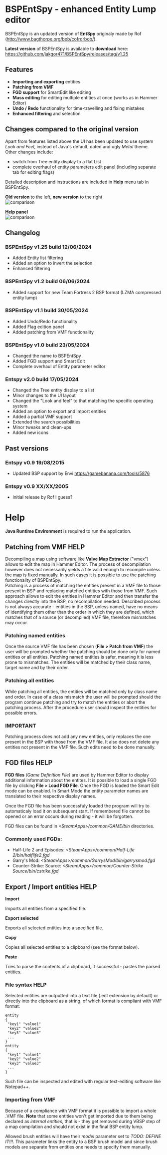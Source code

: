 # BSPEntSpy - enhanced Entity Lump editor
BSPEntSpy is an updated version of **EntSpy** originaly made by Rof (http://www.bagthorpe.org/bob/cofrdrbob/).  

**Latest version** of BSPEntSpy is available to **download** here: https://github.com/jakgor471/BSPEntSpy/releases/tag/v1.25

## Features
* **Importing and exporting** entities
* **Patching from VMF**
* **FGD support** for SmartEdit like editing
* **Mass editing** for editing multiple entities at once (works as in Hammer Editor)
* **Undo / Redo** functionality for time-travelling and fixing mistakes
* **Enhanced filtering** and selection

## Changes compared to the original version
Apart from features listed above the UI has been updated to use system
*Look and Feel*, instead of Java's default, dated and ugly *Metal* theme.  
Other changes include:
* switch from Tree entity display to a flat List
* complete overhaul of entity parameters edit panel (including separate tab for
editing flags)

Detailed description and instructions are included in **Help** menu tab in BSPEntSpy.

**Old version** to the left, **new version** to the right  
![comparison](https://github.com/jakgor471/BSPEntSpy/blob/main/images/image1.jpg?raw=true)

**Help panel**  
![comparison](https://github.com/jakgor471/BSPEntSpy/blob/main/images/image2.jpg?raw=true)

## Changelog
### BSPEntSpy v1.25 build 12/06/2024
* Added Entity list filtering
* Added an option to invert the selection
* Enhanced filtering
### BSPEntSpy v1.2 build 06/06/2024
* Added support for new Team Fortress 2 BSP format (LZMA compressed entity lump)
### BSPEntSpy v1.1 build 30/05/2024
* Added Undo/Redo functionality
* Added Flag edition panel
* Added patching from VMF functionality
### BSPEntSpy v1.0 build 23/05/2024
* Changed the name to BSPEntSpy
* Added FGD support and Smart Edit
* Complete overhaul of Entity parameter editor
### Entspy v2.0 build 17/05/2024
* Changed the Tree entity display to a list
* Minor changes to the UI layout
* Changed the "Look and feel" to that matching the specific operating system
* Added an option to export and import entities
* Added a partial VMF support
* Extended the search possibilities
* Minor tweaks and clean-ups
* Added new icons
## Past versions
### Entspy v0.9 19/08/2015
* Updated BSP support by Envi https://gamebanana.com/tools/5876

### Entspy v0.9 XX/XX/2005
* Initial release by Rof I guess?

# Help
**Java Runtime Environment** is required to run the application.

## Patching from VMF HELP
Decompiling a map using software like **Valve Map Extractor** ("vmex") allows to edit the map in Hammer Editor. The process of decompilation however
does not necessarily yields a file valid enough to recompile unless the map is fixed manually. In such cases it is possible to use the patching functionality 
of BSPEntSpy.  
Patching is a process of matching the entities present in a VMF file to those present in BSP and replacing matched entities with those from VMF. 
Such approach allows to edit the entities in Hammer Editor and then transfer the changes directly into the BSP, no recompilation needed. 
Described process is not always accurate - entities in the BSP, unless named, have no means of identifying them other than the order in which 
they are defined, which matches that of a source (or decompiled) VMF file, therefore mismatches may occur.  

### Patching named entities
Once the source VMF file has been chosen (**File &gt; Patch from VMF**) the user will be prompted whether the patching should be done only for named entities 
or all entities. Patching named entities is safer, meaning it is less prone to mismatches. The entities will be matched by their class name, target name and by their 
order.  

### Patching all entities
While patching all entities, the entities will be matched only by class name and order. In case of a class mismatch the user will be prompted should the program 
continue patching and try to match the entities or abort the patching process. After the procedure user should inspect the entities for possible errors.  

### IMPORTANT
Patching process does not add any new entities, only replaces the one present in the BSP with those from the VMF file. It also does not delete any entities not present 
in the VMF file. Such edits need to be done manually.

## FGD files HELP
**FGD files** *(Game Definition File)* are used by Hammer Editor to display additional information about the entites. 
It is possible to load a single FGD file by clicking **File &gt; Load FGD File**. Once the FGD is loaded the Smart Edit mode can be enabled. 
In Smart Mode the entity parameter names are translated to their respective display names.  

Once the FGD file has been successfuly loaded the program will try to automaticaly load it on subsequent start. If remembered file cannot be 
opened or an error occurs during reading - it will be forgotten.

FGD files can be found in *&lt;SteamApps&gt;/common/GAME/bin* directories.

### Commonly used FGDs:
* Half-Life 2 and Episodes: *&lt;SteamApps&gt;/common/Half-Life 2/bin/halflife2.fgd*
* Garry's Mod: *&lt;SteamApps&gt;/common/GarrysMod/bin/garrysmod.fgd*
* Counter-Strike: Source: *&lt;SteamApps&gt;/common/Counter-Strike Source/bin/cstrike.fgd*

## Export / Import entities HELP
**Import**

Imports all entities from a specified file.

**Export selected**

Exports all selected entities into a specified file.

**Copy**

Copies all selected entities to a clipboard (see the format below).

**Paste**

Tries to parse the contents of a clipboard, if successful - pastes the parsed entities.

### File syntax HELP
Selected entities are outputted into a text file (.ent extension by default) or directly into the clipboard as a string, of which format is compliant with VMF format:

    entity  
    {  
     "key1" "value1"  
     "key2" "value2"  
     "key3" "value3"  
     ...  
    }  
    entity  
    {  
     "key1" "value1"  
     "key2" "value2"  
     "key3" "value3"  
     ...  
    }

Such file can be inspected and edited with regular text-editing software like Notepad++.

### Importing from VMF
Because of a compliance with VMF format it is possible to import a whole .VMF file. **Note** that some entities won't get imported due to them being declared as _internal entities_, that is - they get removed during VBSP step of a map compilation and should not exist in the final BSP entity lump.

Allowed brush entities will have their _model_ parameter set to _TODO: DEFINE IT!!!_. This parameter links the entity to a BSP brush model and since brush models are separate from entities one needs to specify them manually.